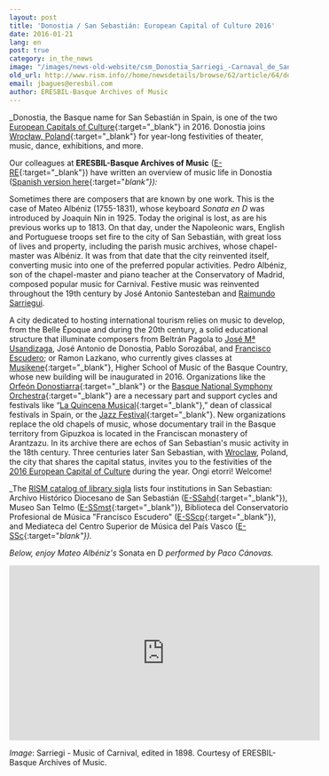 ```yaml
---
layout: post
title: 'Donostia / San Sebastián: European Capital of Culture 2016'
date: 2016-01-21
lang: en
post: true
category: in_the_news
image: "/images/news-old-website/csm_Donostia_Sarriegi_-Carnaval_de_San_Sebastian_23b9a186b0.jpg"
old_url: http://www.rism.info//home/newsdetails/browse/62/article/64/donostia-san-sebastian-european-capital-of-culture-2016.html
email: jbagues@eresbil.com
author: ERESBIL-Basque Archives of Music
---
```


_Donostia, the Basque name for San Sebastián in Spain, is one of the two [European Capitals of Culture](http://dss2016.eu/en/){:target="_blank"} in 2016. Donostia joins [Wrocław, Poland](http://www.wroclaw2016.pl/){:target="_blank"} for year-long festivities of theater, music, dance, exhibitions, and more.

Our colleagues at **ERESBIL-Basque Archives of Music** ([E-RE](http://www.eresbil.com/){:target="_blank"}) have written an overview of music life in Donostia ([Spanish version here](http://www.iaml.info/news/donostia-san-sebastian-european-capital-culture-2016#espanol){:target="_blank"}):_

Sometimes there are composers that are known by one work. This is the case of Mateo Albéniz (1755-1831), whose keyboard _Sonata en D_ was introduced by Joaquin Nin in 1925. Today the original is lost, as are his previous works up to 1813. On that day, under the Napoleonic wars, English and Portuguese troops set fire to the city of San Sebastián, with great loss of lives and property, including the parish music archives, whose chapel-master was Albéniz. It was from that date that the city reinvented itself, converting music into one of the preferred popular activities. Pedro Albéniz, son of the chapel-master and piano teacher at the Conservatory of Madrid, composed popular music for Carnival. Festive music was reinvented throughout the 19th century by José Antonio Santesteban and [Raimundo Sarriegui](http://www.eresbil.com/web/sarriegui/presentacion.aspx).

A city dedicated to hosting international tourism relies on music to develop, from the Belle Époque and during the 20th century, a solid educational structure that illuminate composers from Beltrán Pagola to [José Mª Usandizaga](http://www.eresbil.com/web/usandizaga/presentacion.aspx?lang=es), José Antonio de Donostia, Pablo Sorozábal, and [Francisco Escudero](http://www.eresbil.com/web/escudero/presentacion.aspx); or Ramon Lazkano, who currently gives classes at [Musikene](http://musikene.eus/en){:target="_blank"}, Higher School of Music of the Basque Country, whose new building will be inaugurated in 2016. Organizations like the [Orfeón Donostiarra](http://www.orfeondonostiarra.org/es/){:target="_blank"} or the [Basque National Symphony Orchestra](http://www.euskadikoorkestra.es/en/default.asp?){:target="_blank"} are a necessary part and support cycles and festivals like “[La Quincena Musical](http://www.quincenamusical.eus/){:target="_blank"},” dean of classical festivals in Spain, or the [Jazz Festival](http://heinekenjazzaldia.com/en/){:target="_blank"}. New organizations replace the old chapels of music, whose documentary trail in the Basque territory from Gipuzkoa is located in the Franciscan monastery of Arantzazu. In its archive there are echos of San Sebastian's music activity in the 18th century. Three centuries later San Sebastian, with [Wroclaw](http://www.wroclaw2016.pl/), Poland, the city that shares the capital status, invites you to the festivities of the [2016 European Capital of Culture](http://dss2016.eu/en/) during the year. Ongi etorri! Welcome!

_The [RISM catalog of library sigla](/community/development/rism-sigla-directory.html) lists four institutions in San Sebastian: Archivo Histórico Diocesano de San Sebastián ([E-SSahd](http://www.mendezmende.org/es/){:target="_blank"}), Museo San Telmo ([E-SSmst](http://www.santelmomuseoa.com/index.php?lang=es){:target="_blank"}), Biblioteca del Conservatorio Profesional de Música "Francisco Escudero" ([E-SScp](http://conservatorioescudero.eus/biblioteca-y-asociacion-de-padres/){:target="_blank"}), and Mediateca del Centro Superior de Música del País Vasco ([E-SSc](http://musikene.net/musikene/mediateca/){:target="_blank"})._

_Below, enjoy Mateo Albéniz's_ Sonata en D _performed by Paco Cánovas._

<iframe width="560" height="315" src="https://www.youtube.com/embed/HxIU6WBXFkU" frameborder="0" allowfullscreen></iframe>

_Image_: Sarriegi - Music of Carnival, edited in 1898. Courtesy of ERESBIL-Basque Archives of Music.

